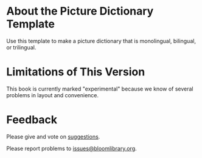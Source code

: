 # About the Picture Dictionary Template
Use this template to make a picture dictionary that is monolingual, bilingual, or trilingual.

# Limitations of This Version
This book is currently marked "experimental" because we know of several problems in layout and convenience.

# Feedback
Please give and vote on [suggestions](http://bloom.palaso.org/suggestions/).

Please report problems to [issues@bloomlibrary.org](mailto:issues@bloomlibrary.org?subject=Picture&nbsp;Dictionary&nbsp;Problem).

